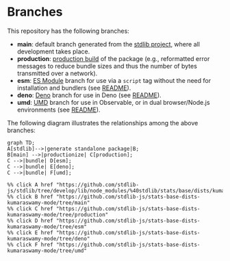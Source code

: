 <!--

@license Apache-2.0

Copyright (c) 2022 The Stdlib Authors.

Licensed under the Apache License, Version 2.0 (the "License");
you may not use this file except in compliance with the License.
You may obtain a copy of the License at

    http://www.apache.org/licenses/LICENSE-2.0

Unless required by applicable law or agreed to in writing, software
distributed under the License is distributed on an "AS IS" BASIS,
WITHOUT WARRANTIES OR CONDITIONS OF ANY KIND, either express or implied.
See the License for the specific language governing permissions and
limitations under the License.

-->

# Branches

This repository has the following branches:

-   **main**: default branch generated from the [stdlib project][stdlib-url], where all development takes place.
-   **production**: [production build][production-url] of the package (e.g., reformatted error messages to reduce bundle sizes and thus the number of bytes transmitted over a network).
-   **esm**: [ES Module][esm-url] branch for use via a `script` tag without the need for installation and bundlers (see [README][esm-readme]).
-   **deno**: [Deno][deno-url] branch for use in Deno (see [README][deno-readme]).
-   **umd**: [UMD][umd-url] branch for use in Observable, or in dual browser/Node.js environments (see [README][umd-readme]).

The following diagram illustrates the relationships among the above branches:

```mermaid
graph TD;
A[stdlib]-->|generate standalone package|B;
B[main] -->|productionize| C[production];
C -->|bundle| D[esm];
C -->|bundle| E[deno];
C -->|bundle| F[umd];

%% click A href "https://github.com/stdlib-js/stdlib/tree/develop/lib/node_modules/%40stdlib/stats/base/dists/kumaraswamy/mode"
%% click B href "https://github.com/stdlib-js/stats-base-dists-kumaraswamy-mode/tree/main"
%% click C href "https://github.com/stdlib-js/stats-base-dists-kumaraswamy-mode/tree/production"
%% click D href "https://github.com/stdlib-js/stats-base-dists-kumaraswamy-mode/tree/esm"
%% click E href "https://github.com/stdlib-js/stats-base-dists-kumaraswamy-mode/tree/deno"
%% click F href "https://github.com/stdlib-js/stats-base-dists-kumaraswamy-mode/tree/umd"
```

[stdlib-url]: https://github.com/stdlib-js/stdlib/tree/develop/lib/node_modules/%40stdlib/stats/base/dists/kumaraswamy/mode
[production-url]: https://github.com/stdlib-js/stats-base-dists-kumaraswamy-mode/tree/production
[deno-url]: https://github.com/stdlib-js/stats-base-dists-kumaraswamy-mode/tree/deno
[deno-readme]: https://github.com/stdlib-js/stats-base-dists-kumaraswamy-mode/blob/deno/README.md
[umd-url]: https://github.com/stdlib-js/stats-base-dists-kumaraswamy-mode/tree/umd
[umd-readme]: https://github.com/stdlib-js/stats-base-dists-kumaraswamy-mode/blob/umd/README.md
[esm-url]: https://github.com/stdlib-js/stats-base-dists-kumaraswamy-mode/tree/esm
[esm-readme]: https://github.com/stdlib-js/stats-base-dists-kumaraswamy-mode/blob/esm/README.md